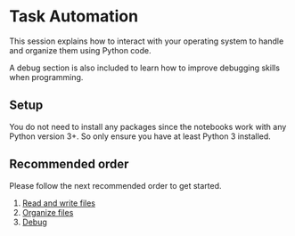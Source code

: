 # Task Automation

This session explains how to interact with your operating system to handle and organize them using Python code.

A debug section is also included to learn how to improve debugging skills when programming.

## Setup

You do not need to install any packages since the notebooks work with any Python version 3+. So only ensure you have at least Python 3 installed.

## Recommended order

Please follow the next recommended order to get started.

1. [Read and write files](read-write-files/reading_writing_files.ipynb)
2. [Organize files](organize-files/organizing_files.ipynb)
3. [Debug](debug/debugging.ipynb)
